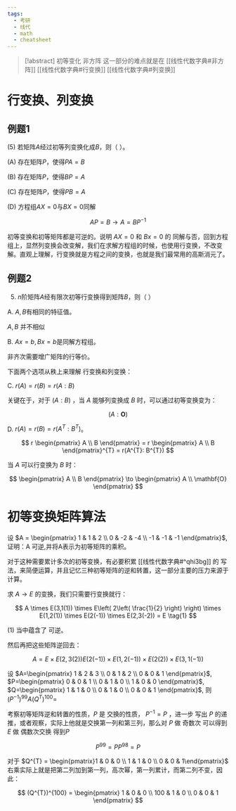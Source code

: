 ```yaml
---
tags:
  - 考研
  - 线代
  - math
  - cheatsheet
---
```

> [!abstract] 初等变化 非方阵
> 这一部分的难点就是在 [[线性代数字典#非方阵]] [[线性代数字典#行变换]] [[线性代数字典#列变换]]

# 行变换、列变换


## 例题1

(5) 若矩阵$A$经过初等列变换化成$B$，则（ ）。

(A) 存在矩阵$P$，使得$PA=B$

(B) 存在矩阵$P$，使得$BP=A$

(C) 存在矩阵$P$，使得$PB=A$

(D) 方程组$AX=0$与$BX=0$同解

$$
AP = B \to A = BP^{-1}
$$

初等变换和初等矩阵都是可逆的。说明 $AX =  0$  和 $Bx = 0$  的 同解与否，回到方程组上，显然列变换会改变解，我们在求解方程组的时候，也使用行变换，不改变解。直观上理解，行变换就是方程之间的变换，也就是我们最常用的高斯消元了。  

## 例题2

5. $n$阶矩阵$A$经有限次初等行变换得到矩阵$B$，则（  ）

A. $A,B$有相同的特征值。

$A,B$ 并不相似 

B. $Ax=b,Bx=b$是同解方程组。

非齐次需要增广矩阵的行等价。

下面两个选项从秩上来理解 行变换和列变换：

C. $r(A)=r(B)=r(A:B)$

关键在于，对于 $(A:B)$   ，当 $A$ 能够列变换成 $B$   时，可以通过初等变换变为：

$$
(A:\mathbf{O})
$$

D. $r(A)=r(B)=r(A^T:B^T)$。

$$
r \begin{pmatrix}
A \\
B
\end{pmatrix} = r \begin{pmatrix}
A \\
B
\end{pmatrix}^{T} = r(A^{T}: B^{T})
$$

当 $A$ 可以行变换为 $B$ 时：

$$
\begin{pmatrix}
A \\
B
\end{pmatrix} \to \begin{pmatrix}
A \\
\mathbf{O}
\end{pmatrix}
$$

# 初等变换矩阵算法

设 $A = \begin{pmatrix} 1 & 1 & 2 \\ 0 & -2 & -4 \\ -1 & -1 & -1 \end{pmatrix}$, 证明：A 可逆,并将A表示为初等矩阵的乘积。

对于这种需要累计多次的初等变换，有必要积累 [[线性代数字典#^qhi3bg]] 的 写法，来简便运算，并且记忆三种初等矩阵的逆和转置，这一部分主要的压力来源于计算。

求 $A \to E$  的变换，我们只需要行变换就行：

$$
A \times E(3,1(1)) \times E\left( 2\left( \frac{1}{2} \right) \right) \times E(1,2(1)) \times E(2(-1)) \times E(2,3(-2))  = E \tag{1}
$$

(1)  当中蕴含了 可逆。

然后再把这些矩阵逆回去：

$$
A= E \times E(2,3(2)) E(2(-1)) \times E(1,2(-1)) \times E(2(2)) \times E(3,1(-1))
$$




设 $A=\begin{pmatrix} 1 & 2 & 3 \\ 0 & 1 & 2 \\ 0 & 0 & 1 \end{pmatrix}$, $P=\begin{pmatrix} 0 & 0 & 1 \\ 0 & 1 & 0 \\ 1 & 0 & 0 \end{pmatrix}$, $Q=\begin{pmatrix} 1 & 1 & 0 \\ 0 & 1 & 0 \\ 0 & 0 & 1 \end{pmatrix}$, 则 $(P^{-1})^{99} A (Q^T)^{100}=$


考察初等矩阵逆和转置的性质，$P$ 是 交换的性质， $P^{-1} = P$  ，进一步 写出 $P$ 的递推，或者观察，实际上他就是交换第一列和第三列，那么对 $P$ 做 奇数次 可以得到 $E$ 做 偶数次交换 得到$P$

$$
P^{99} = P P^{98} = P
$$

对于 $Q^{T} = \begin{pmatrix}1 & 0 & 0 \\ 1 & 1 & 0 \\ 0 & 0 & 1\end{pmatrix}$  右乘实际上就是把第二列加到第一列，高次幂，第一列累计，而第二列不变，因此：

$$
(Q^{T})^{100} = \begin{pmatrix}
1 & 0 & 0 \\
100 & 1 & 0 \\
0 & 0 & 1
\end{pmatrix}
$$


